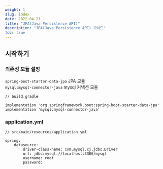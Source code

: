 ```yaml
---
weight: 1
slug: index
date: 2022-04-21
title: "JPA(Java Persistence API)"
description: "JPA(Java Persistence API) 가이드"
toc: true
---
```


## 시작하기

### 의존성 모듈 설정

`spring-boot-starter-data-jpa` JPA 모듈<br>
`mysql:mysql-connector-java` mysql 커넥션 모듈

```
// build.gradle

implementation 'org.springframework.boot:spring-boot-starter-data-jpa'
implementation 'mysql:mysql-connector-java'
```

### application.yml

```
// src/main/resources/application.yml

spring:
    datasource:
        driver-class-name: com.mysql.cj.jdbc.Driver
        url: jdbc:mysql://localhost:3306/mysql
        username: root
        password:
```
